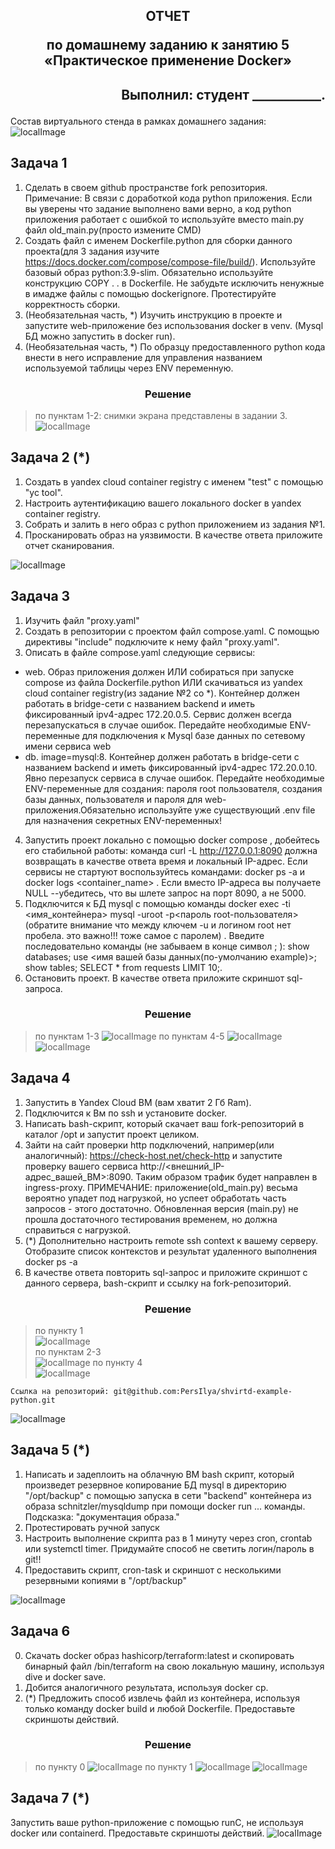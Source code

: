 ## <p style="text-align: center;">ОТЧЕТ</p> <p style="text-align: center;">по домашнему заданию к занятию 5 «Практическое применение Docker»</p>
## <p style="text-align: right;">Выполнил: студент ___________.</p>

Состав виртуального стенда в рамках домашнего задания: \
![localImage](./diagram.png)


## Задача 1
1. Сделать в своем github пространстве fork репозитория. Примечание: В связи с доработкой кода python приложения. Если вы уверены что задание выполнено вами верно, а код python приложения работает с ошибкой то используйте вместо main.py файл old_main.py(просто измените CMD)
2. Создать файл с именем Dockerfile.python для сборки данного проекта(для 3 задания изучите https://docs.docker.com/compose/compose-file/build/). Используйте базовый образ python:3.9-slim. Обязательно используйте конструкцию COPY . . в Dockerfile. Не забудьте исключить ненужные в имадже файлы с помощью dockerignore. Протестируйте корректность сборки.
3. (Необязательная часть, *) Изучить инструкцию в проекте и запустите web-приложение без использования docker в venv. (Mysql БД можно запустить в docker run).
4. (Необязательная часть, *) По образцу предоставленного python кода внести в него исправление для управления названием используемой таблицы через ENV переменную.


### <div style="text-align: center;">Решение</div>
>по пунктам 1-2: снимки экрана представлены в задании 3.
![localImage](./Yes.png)

## Задача 2 (*)
1. Создать в yandex cloud container registry с именем "test" с помощью "yc tool".
2. Настроить аутентификацию вашего локального docker в yandex container registry.
3. Собрать и залить в него образ с python приложением из задания №1.
4. Просканировать образ на уязвимости.
В качестве ответа приложите отчет сканирования.

![localImage](./NotMain.png)


## Задача 3
1. Изучить файл "proxy.yaml"
2. Создать в репозитории с проектом файл compose.yaml. С помощью директивы "include" подключите к нему файл "proxy.yaml".
3. Описать в файле compose.yaml следующие сервисы:
- web. Образ приложения должен ИЛИ собираться при запуске compose из файла Dockerfile.python ИЛИ скачиваться из yandex cloud container registry(из задание №2 со *). Контейнер должен работать в bridge-сети с названием backend и иметь фиксированный ipv4-адрес 172.20.0.5. Сервис должен всегда перезапускаться в случае ошибок. Передайте необходимые ENV-переменные для подключения к Mysql базе данных по сетевому имени сервиса web
- db. image=mysql:8. Контейнер должен работать в bridge-сети с названием backend и иметь фиксированный ipv4-адрес 172.20.0.10. Явно перезапуск сервиса в случае ошибок. Передайте необходимые ENV-переменные для создания: пароля root пользователя, создания базы данных, пользователя и пароля для web-приложения.Обязательно используйте уже существующий .env file для назначения секретных ENV-переменных!
4. Запустить проект локально с помощью docker compose , добейтесь его стабильной работы: команда curl -L http://127.0.0.1:8090 должна возвращать в качестве ответа время и локальный IP-адрес. Если сервисы не стартуют воспользуйтесь командами: docker ps -a  и docker logs <container_name> . Если вместо IP-адреса вы получаете NULL --убедитесь, что вы шлете запрос на порт 8090, а не 5000.
5. Подключится к БД mysql с помощью команды docker exec -ti <имя_контейнера> mysql -uroot -p<пароль root-пользователя>(обратите внимание что между ключем -u и логином root нет пробела. это важно!!! тоже самое с паролем) . Введите последовательно команды (не забываем в конце символ ; ): show databases; use <имя вашей базы данных(по-умолчанию example)>; show tables; SELECT * from requests LIMIT 10;.
6. Остановить проект. В качестве ответа приложите скриншот sql-запроса.

### <div style="text-align: center;">Решение</div>
>по пунктам 1-3
![localImage](./screen_5.3.3.png)
>по пунктам 4-5
![localImage](./screen_5.3.5.png)
![localImage](./Yes.png)

## Задача 4

1. Запустить в Yandex Cloud ВМ (вам хватит 2 Гб Ram).
2. Подключится к Вм по ssh и установите docker.
3. Написать bash-скрипт, который скачает ваш fork-репозиторий в каталог /opt и запустит проект целиком.
4. Зайти на сайт проверки http подключений, например(или аналогичный): https://check-host.net/check-http и запустите проверку вашего сервиса http://<внешний_IP-адрес_вашей_ВМ>:8090. Таким образом трафик будет направлен в ingress-proxy. ПРИМЕЧАНИЕ: приложение(old_main.py) весьма вероятно упадет под нагрузкой, но успеет обработать часть запросов - этого достаточно. Обновленная версия (main.py) не прошла достаточного тестирования временем, но должна справиться с нагрузкой.
5. (*) Дополнительно настроить remote ssh context к вашему серверу. Отобразите список контекстов и результат удаленного выполнения docker ps -a
6. В качестве ответа повторить sql-запрос и приложите скриншот с данного сервера, bash-скрипт и ссылку на fork-репозиторий.

### <div style="text-align: center;">Решение</div>
>по пункту 1    
![localImage](./screen_5.4.1.png)  
>по пунктам 2-3           
![localImage](./screen_5.4.2-3.png)
>по пунктy 4           
![localImage](./screen_5.4.4.png)
```
Ссылка на репозиторий: git@github.com:PersIlya/shvirtd-example-python.git
```
![localImage](./Yes.png)

## Задача 5 (*)
1. Написать и задеплоить на облачную ВМ bash скрипт, который произведет резервное копирование БД mysql в директорию "/opt/backup" с помощью запуска в сети "backend" контейнера из образа schnitzler/mysqldump при помощи docker run ... команды. Подсказка: "документация образа."
2. Протестировать ручной запуск
3. Настроить выполнение скрипта раз в 1 минуту через cron, crontab или systemctl timer. Придумайте способ не светить логин/пароль в git!!
4. Предоставить скрипт, cron-task и скриншот с несколькими резервными копиями в "/opt/backup"  
   
![localImage](./NotMain.png)

## Задача 6 
0. Скачать docker образ hashicorp/terraform:latest и скопировать бинарный файл /bin/terraform на свою локальную машину, используя dive и docker save.  
1. Добится аналогичного результата, используя docker cp.
2. (*) Предложить способ извлечь файл из контейнера, используя только команду docker build и любой Dockerfile.
Предоставьте скриншоты действий.

### <div style="text-align: center;">Решение</div>
>по пункту 0
![localImage](./screen_5.6.1.png)
>по пункту 1
![localImage](./screen_5.6.2.png)
![localImage](./Yes.png)

## Задача 7 (*)
Запустить ваше python-приложение с помощью runC, не используя docker или containerd.
Предоставьте скриншоты действий.
![localImage](./NotMain.png)
